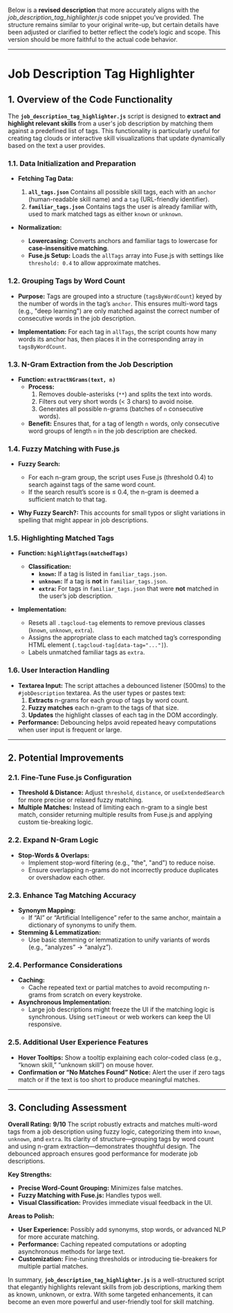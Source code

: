 Below is a **revised description** that more accurately aligns with the *job_description_tag_highlighter.js* code snippet you’ve provided. The structure remains similar to your original write-up, but certain details have been adjusted or clarified to better reflect the code’s logic and scope. This version should be more faithful to the actual code behavior.

---

# Job Description Tag Highlighter

## 1. Overview of the Code Functionality

The **`job_description_tag_highlighter.js`** script is designed to **extract and highlight relevant skills** from a user's job description by matching them against a predefined list of tags. This functionality is particularly useful for creating tag clouds or interactive skill visualizations that update dynamically based on the text a user provides.

### 1.1. Data Initialization and Preparation

- **Fetching Tag Data:**
  1. **`all_tags.json`** 
     Contains all possible skill tags, each with an `anchor` (human-readable skill name) and a `tag` (URL-friendly identifier).
  2. **`familiar_tags.json`** 
     Contains tags the user is already familiar with, used to mark matched tags as either `known` or `unknown`.

- **Normalization:** 
  - **Lowercasing:** Converts anchors and familiar tags to lowercase for **case-insensitive matching**. 
  - **Fuse.js Setup:** Loads the `allTags` array into Fuse.js with settings like `threshold: 0.4` to allow approximate matches.

### 1.2. Grouping Tags by Word Count

- **Purpose:** 
  Tags are grouped into a structure (`tagsByWordCount`) keyed by the number of words in the tag’s `anchor`. This ensures multi-word tags (e.g., "deep learning") are only matched against the correct number of consecutive words in the job description.

- **Implementation:** 
  For each tag in `allTags`, the script counts how many words its anchor has, then places it in the corresponding array in `tagsByWordCount`.

### 1.3. N-Gram Extraction from the Job Description

- **Function: `extractNGrams(text, n)`** 
  - **Process:** 
    1. Removes double-asterisks (`**`) and splits the text into words. 
    2. Filters out very short words (< 3 chars) to avoid noise. 
    3. Generates all possible n-grams (batches of `n` consecutive words). 
  - **Benefit:** 
    Ensures that, for a tag of length `n` words, only consecutive word groups of length `n` in the job description are checked.

### 1.4. Fuzzy Matching with Fuse.js

- **Fuzzy Search:** 
  - For each n-gram group, the script uses Fuse.js (threshold 0.4) to search against tags of the same word count. 
  - If the search result’s score is ≤ 0.4, the n-gram is deemed a sufficient match to that tag.

- **Why Fuzzy Search?:** 
  This accounts for small typos or slight variations in spelling that might appear in job descriptions.

### 1.5. Highlighting Matched Tags

- **Function: `highlightTags(matchedTags)`** 
  - **Classification:** 
    - **`known`:** If a tag is listed in `familiar_tags.json`. 
    - **`unknown`:** If a tag is **not** in `familiar_tags.json`. 
    - **`extra`:** For tags in `familiar_tags.json` that were **not** matched in the user’s job description. 

- **Implementation:** 
  - Resets all `.tagcloud-tag` elements to remove previous classes (`known`, `unknown`, `extra`). 
  - Assigns the appropriate class to each matched tag’s corresponding HTML element (`.tagcloud-tag[data-tag="..."]`). 
  - Labels unmatched familiar tags as `extra`.

### 1.6. User Interaction Handling

- **Textarea Input:** 
  The script attaches a debounced listener (500ms) to the `#jobDescription` textarea. As the user types or pastes text: 
  1. **Extracts** n-grams for each group of tags by word count. 
  2. **Fuzzy matches** each n-gram to the tags of that size. 
  3. **Updates** the highlight classes of each tag in the DOM accordingly. 
- **Performance:** 
  Debouncing helps avoid repeated heavy computations when user input is frequent or large.

---

## 2. Potential Improvements

### 2.1. Fine-Tune Fuse.js Configuration

- **Threshold & Distance:** 
  Adjust `threshold`, `distance`, or `useExtendedSearch` for more precise or relaxed fuzzy matching. 
- **Multiple Matches:** 
  Instead of limiting each n-gram to a single best match, consider returning multiple results from Fuse.js and applying custom tie-breaking logic.

### 2.2. Expand N-Gram Logic

- **Stop-Words & Overlaps:** 
  - Implement stop-word filtering (e.g., "the", "and") to reduce noise. 
  - Ensure overlapping n-grams do not incorrectly produce duplicates or overshadow each other.

### 2.3. Enhance Tag Matching Accuracy

- **Synonym Mapping:** 
  - If “AI” or “Artificial Intelligence” refer to the same anchor, maintain a dictionary of synonyms to unify them. 
- **Stemming & Lemmatization:** 
  - Use basic stemming or lemmatization to unify variants of words (e.g., “analyzes” → “analyz”).

### 2.4. Performance Considerations

- **Caching:** 
  - Cache repeated text or partial matches to avoid recomputing n-grams from scratch on every keystroke. 
- **Asynchronous Implementation:** 
  - Large job descriptions might freeze the UI if the matching logic is synchronous. Using `setTimeout` or web workers can keep the UI responsive.

### 2.5. Additional User Experience Features

- **Hover Tooltips:** 
  Show a tooltip explaining each color-coded class (e.g., “known skill,” “unknown skill”) on mouse hover. 
- **Confirmation or “No Matches Found” Notice:** 
  Alert the user if zero tags match or if the text is too short to produce meaningful matches.

---

## 3. Concluding Assessment

**Overall Rating:** **9/10** 
The script robustly extracts and matches multi-word tags from a job description using fuzzy logic, categorizing them into `known`, `unknown`, and `extra`. Its clarity of structure—grouping tags by word count and using n-gram extraction—demonstrates thoughtful design. The debounced approach ensures good performance for moderate job descriptions.

**Key Strengths:**
- **Precise Word-Count Grouping:** Minimizes false matches. 
- **Fuzzy Matching with Fuse.js:** Handles typos well. 
- **Visual Classification:** Provides immediate visual feedback in the UI.

**Areas to Polish:**
- **User Experience:** Possibly add synonyms, stop words, or advanced NLP for more accurate matching. 
- **Performance:** Caching repeated computations or adopting asynchronous methods for large text. 
- **Customization:** Fine-tuning thresholds or introducing tie-breakers for multiple partial matches.

In summary, **`job_description_tag_highlighter.js`** is a well-structured script that elegantly highlights relevant skills from job descriptions, marking them as known, unknown, or extra. With some targeted enhancements, it can become an even more powerful and user-friendly tool for skill matching.
